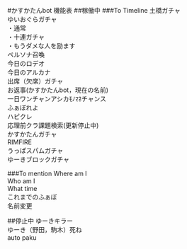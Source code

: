 #かすかたんbot 機能表
##稼働中
###To Timeline
土橋ガチャ  
ゆいおぐらガチャ  
  ・通常  
  ・十連ガチャ  
  ・もうダメな人を励ます  
ペルソナ召喚  
今日のロデオ  
今日のアルカナ  
出席（欠席）ガチャ  
お返事(かすかたんbot，現在の名前)  
一日ワンチャンアシカﾓﾉﾏﾈチャンス  
ふぁぼれよ  
ハピクレ  
応理前クラ課題検索(更新停止中)  
かすかたんガチャ  
RIMFIRE  
うっぱスパムガチャ  
ゆーきブロックガチャ  

###To mention
Where am I  
Who am I  
What time  
これまでのふぁぼ  
名前変更  

##停止中
ゆーきキラー  
ゆーき（野田，駒木）死ね  
auto paku  
